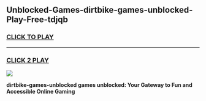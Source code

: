 
## Unblocked-Games-dirtbike-games-unblocked-Play-Free-tdjqb
<h3>
<a href="https://premium76.site?title=dirtbike-games-unblocked&ref=17A">CLICK TO PLAY</a></h3>
<hr>

<h3>
<a href="https://premium76.site?title=dirtbike-games-unblocked&ref=17A">CLICK 2 PLAY</a>
  
</h3>

<a href="https://premium76.site?title=dirtbike-games-unblocked&ref=17A"><img src="https://clearcache.store/games.png"></a>


**dirtbike-games-unblocked games unblocked: Your Gateway to Fun and Accessible Online Gaming**
